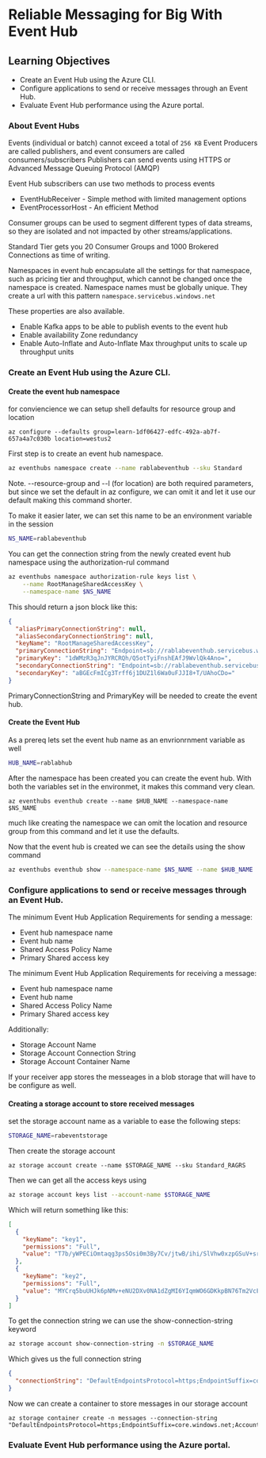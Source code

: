 # Reliable Messaging for Big With Event Hub

## Learning Objectives

* Create an Event Hub using the Azure CLI.
* Configure applications to send or receive messages through an Event Hub.
* Evaluate Event Hub performance using the Azure portal.

### About Event Hubs

Events (individual or batch) cannot exceed a total of `256 KB`
Event Producers are called publishers, and event consumers are called consumers/subscribers
Publishers can send events using HTTPS or Advanced Message Queuing Protocol (AMQP)

Event Hub subscribers can use two methods to process events

* EventHubReceiver - Simple method with limited management options
* EventProcessorHost - An efficient Method

Consumer groups can be used to segment different types of data streams, so they are isolated and not impacted by other streams/applications.

Standard Tier gets you 20 Consumer Groups and 1000 Brokered Connections as time of writing.

Namespaces in event hub encapsulate all the settings for that namespace, such as pricing tier and throughput, which cannot be changed once the namespace is created. Namespace names must be globally unique. They create a url with this pattern `namespace.servicebus.windows.net`

These properties are also available.
* Enable Kafka apps to be able to publish events to the event hub
* Enable availability Zone redundancy
* Enable Auto-Inflate and Auto-Inflate Max throughput units to scale up throughput units

### Create an Event Hub using the Azure CLI.



#### Create the event hub namespace
for conviencience we can setup shell defaults for resource group and location

```
az configure --defaults group=learn-1df06427-edfc-492a-ab7f-657a4a7c030b location=westus2
```

First step is to create an event hub namespace. 
``` bash
az eventhubs namespace create --name rablabeventhub --sku Standard
```

Note. --resource-group and --l (for location) are both required parameters, but since we set the default in az configure, we can omit it and let it use our default making this command shorter.

To make it easier later, we can set this name to be an environment variable in the session
``` bash
NS_NAME=rablabeventhub
```

You can get the connection string from the newly created event hub namespace using the authorization-rul command
``` bash
az eventhubs namespace authorization-rule keys list \
    --name RootManageSharedAccessKey \
    --namespace-name $NS_NAME
```

This should return a json block like this:
``` JSON
{
  "aliasPrimaryConnectionString": null,
  "aliasSecondaryConnectionString": null,
  "keyName": "RootManageSharedAccessKey",
  "primaryConnectionString": "Endpoint=sb://rablabeventhub.servicebus.windows.net/;SharedAccessKeyName=RootManageSharedAccessKey;SharedAccessKey=1dWMzR3qJnJYRCRQh/Q5otTyiFnshEAfJ9WvlQk4Ano=",
  "primaryKey": "1dWMzR3qJnJYRCRQh/Q5otTyiFnshEAfJ9WvlQk4Ano=",
  "secondaryConnectionString": "Endpoint=sb://rablabeventhub.servicebus.windows.net/;SharedAccessKeyName=RootManageSharedAccessKey;SharedAccessKey=aBGEcFmICg3Trff6j1DUZ1l6Wa0uFJJI8+T/UAhoCDo=",
  "secondaryKey": "aBGEcFmICg3Trff6j1DUZ1l6Wa0uFJJI8+T/UAhoCDo="
}
```

PrimaryConnectionString and PrimaryKey will be needed to create the event hub.


#### Create the Event Hub

As a prereq lets set the event hub name as an envrionrnment variable as well
``` bash
HUB_NAME=rablabhub
```

After the namespace has been created you can create the event hub. With both the variables set in the environmet, it makes this command very clean.
```
az eventhubs eventhub create --name $HUB_NAME --namespace-name $NS_NAME
```

much like creating the namespace we can omit the location and resource group from this command and let it use the defaults.

Now that the event hub is created we can see the details using the show command

``` bash
az eventhubs eventhub show --namespace-name $NS_NAME --name $HUB_NAME
```

### Configure applications to send or receive messages through an Event Hub.

The minimum Event Hub Application Requirements for sending a message:

* Event hub namespace name
* Event hub name
* Shared Access Policy Name
* Primary Shared access key

The minimum Event Hub Application Requirements for receiving a message:

* Event hub namespace name
* Event hub name
* Shared Access Policy Name
* Primary Shared access key

Additionally: 
* Storage Account Name
* Storage Account Connection String
* Storage Account Container Name

If your receiver app stores the messeages in a blob storage that will have to be configure as well.

#### Creating a storage account to store received messages

set the storage account name as a variable to ease the following steps:
``` bash
STORAGE_NAME=rabeventstorage
```

Then create the storage account
```
az storage account create --name $STORAGE_NAME --sku Standard_RAGRS
```

Then we can get all the access keys using
``` bash
az storage account keys list --account-name $STORAGE_NAME
```

Which will return something like this:
``` JSON
[
  {
    "keyName": "key1",
    "permissions": "Full",
    "value": "T7b/yWPECiOmtaqg3ps5Osi0m3By7Cv/jtwB/ihi/SlVhw0xzpGSuV+srzpWPmAztmHespR+JsY9wIqskO6/Xw=="
  },
  {
    "keyName": "key2",
    "permissions": "Full",
    "value": "MYCrq5buUHJk6pNMv+eNU2DXv0NA1dZgMI6YIqmWO6GDKkpBN76Tm2VcFCneSiU1W03LhoLS/cVehFjoS52mtg=="
  }
]
```

To get the connection string we can use the show-connection-string keyword
``` bash
az storage account show-connection-string -n $STORAGE_NAME
```

Which gives us the full connection string
``` JSON
{
  "connectionString": "DefaultEndpointsProtocol=https;EndpointSuffix=core.windows.net;AccountName=rabeventstorage;AccountKey=T7b/yWPECiOmtaqg3ps5Osi0m3By7Cv/jtwB/ihi/SlVhw0xzpGSuV+srzpWPmAztmHespR+JsY9wIqskO6/Xw=="
}
```

Now we can create a container to store messages in our storage account
```
az storage container create -n messages --connection-string "DefaultEndpointsProtocol=https;EndpointSuffix=core.windows.net;AccountName=rabeventstorage;AccountKey=T7b/yWPECiOmtaqg3ps5Osi0m3By7Cv/jtwB/ihi/SlVhw0xzpGSuV+srzpWPmAztmHespR+JsY9wIqskO6/Xw=="
```

### Evaluate Event Hub performance using the Azure portal.
